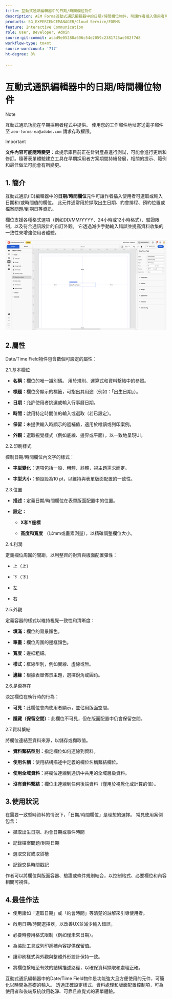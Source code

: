 ```yaml
---
title: 互動式通訊編輯器中的日期/時間欄位物件
description: AEM Forms互動式通訊編輯器中的日期/時間欄位物件，可讓作者插入使用者可選取或輸入日期和/或時間值的欄位。
products: SG_EXPERIENCEMANAGER/Cloud Service/FORMS
feature: Interactive Communication
role: User, Developer, Admin
source-git-commit: acad9e05288a606c54e2059c2381725ac982f7d8
workflow-type: tm+mt
source-wordcount: '717'
ht-degree: 8%

---
```



# 互動式通訊編輯器中的日期/時間欄位物件

>[!NOTE]
>
> 互動式通訊功能在早期採用者程式中提供。 使用您的工作郵件地址寄送電子郵件至 `aem-forms-ea@adobe.com` 請求存取權限。

>[!IMPORTANT]
>
> **文件內容可能隨時變更**：此提示庫目前正在針對產品進行測試，可能會進行更新和修訂。隨著表單體驗建立工具在早期採用者方案期間持續發展，相關的提示、範例和最佳做法可能會有所變更。

## &#x200B;1. 簡介

互動式通訊(IC)編輯器中的&#x200B;**日期/時間欄位**&#x200B;元件可讓作者插入使用者可選取或輸入日期和/或時間值的欄位。 此元件通常用於擷取出生日期、約會排程、預約位置或檔案問題/到期日等資訊。

欄位支援各種格式選項（例如DD/MM/YYYY、24小時或12小時格式）、驗證限制，以及符合通訊設計的自訂外觀。 它透過減少手動輸入錯誤並提高資料收集的一致性來增強使用者體驗。

![尋找IC檔案](/help/forms/interactive-communication/assets/datetime.png)

## 2.屬性

Date/Time Field物件包含數個可設定的屬性：

2.1.基本欄位

- **名稱：**&#x200B;欄位的唯一識別碼。 用於規則、運算式和資料繫結中的參照。

- **標題：**&#x200B;欄位旁顯示的標籤，可指出其用途（例如：「出生日期」）。

- **日期：**&#x200B;允許使用者挑選或輸入行事曆日期。

- **時間：**&#x200B;啟用特定時間值的輸入或選取（若已設定）。

- **保留：**&#x200B;未提供輸入時顯示的遞補值，適用於唯讀或列印案例。

- **外觀：**&#x200B;選取視覺樣式（例如底線、邊界或平面），以一致地呈現UI。

2.2.印刷樣式

控制日期/時間欄位內文字的樣式：

- **字型變化：**&#x200B;選項包括一般、粗體、斜體，視主題需求而定。

- **字型大小：**&#x200B;預設設為10 pt，以維持與表單版面配置的一致性。

2.3.位置

- **描述：**&#x200B;定義日期/時間欄位在表單版面配置中的位置。

- **設定：**

   - **X和Y座標**

   - **高度和寬度** （以mm或畫素測量），以精確調整欄位大小。

2.4.利潤

定義欄位周圍的間距，以利整齊的對齊與版面配置彈性：

- 上（上）

- 下（下）

- 左

- 右

2.5.外觀

定義容器的樣式以維持視覺一致性和清晰度：

- **填滿：**&#x200B;欄位的背景顏色。

- **筆畫：**&#x200B;欄位周圍的邊框顏色。

- **寬度：**&#x200B;邊框粗細。

- **樣式：**&#x200B;框線型別，例如實線、虛線或無。

- **邊緣：**&#x200B;根據表單佈景主題，選擇銳角或圓角。

2.6.是否存在

決定欄位在執行時的行為：

- **可見：**&#x200B;此欄位會向使用者顯示，並佔用版面空間。

- **隱藏（保留空間）：**&#x200B;此欄位不可見，但在版面配置中仍會保留空間。

2.7.資料繫結

將欄位連結至資料來源，以儲存或擷取值。

- **資料繫結型別：**&#x200B;指定欄位如何連線到資料。

- **使用名稱：**&#x200B;使用結構描述中定義的欄位名稱繫結欄位。

- **使用全域資料：**&#x200B;將欄位連線到通訊中共用的全域層級資料。

- **沒有資料繫結：**&#x200B;欄位未連線到任何後端資料（僅用於視覺化或計算的值）。

## 3.使用狀況

在需要一致暫時資料的情況下，「日期/時間欄位」是理想的選擇。 常見使用案例包含：

- 擷取出生日期、約會日期或事件時間

- 記錄檔案問題/到期日期

- 選取交貨或取貨槽

- 記錄交易時間戳記

作者可以將欄位與版面容器、驗證或條件規則結合，以控制格式、必要欄位和內容相關可視性。

## 4.最佳作法

- 使用諸如「選取日期」或「約會時間」等清楚的註解來引導使用者。

- 啟用日期/時間選擇器，以改善UX並減少輸入錯誤。

- 必要時套用格式限制（例如僅未來日期）。

- 為協助工具或列印遞補內容提供保留值。

- 讓印刷樣式與外觀與整體外形設計保持一致。

- 將欄位繫結至有效的結構描述路徑，以確保資料擷取和處理正確。

互動式通訊編輯器中的Date/Time Field物件是功能強大且方便使用的元件，可簡化以時間為基礎的輸入。 透過正確設定樣式、資料處理和版面配置控制項，可為使用者和後端系統啟用乾淨、可靠且直覺式的表單體驗。